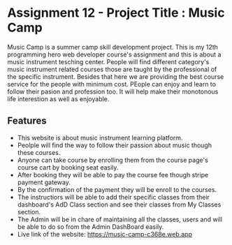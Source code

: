 
# Assignment 12 - Project Title : Music Camp
Music Camp is a summer camp skill development project. This is my 12th programming hero web developer course's assignment and this is about a music instrument tesching center. People will find different category's music instrument related courses those are taught by the professional of the specific instrument. Besides that here we are providing the best course service for the people with minimum cost. PEople can enjoy and learn to follow their pasion and profession too. It will help make their monotonous life interestion as well as enjoyable.



## Features

 
 - This website is about music instrument learning platform.
 - Peolple will find the way to follow their passion about music though these courses.
 - Anyone can take course by enrolling them from the course page's course cart by booking seat easily.
 - After booking they will be able to pay the course fee though stripe payment gateway.
 - By the confirmation of the payment they will be enroll to the courses.
 - The instructiors will be able to add their specific classes from their dashboard's AdD Class section and see their classes from My Classes section.
 - The Admin will be in chare of maintaining all the classes, users and will be able to do so from the Admin DashBoard easily.
 - Live link of the website: https://music-camp-c368e.web.app





